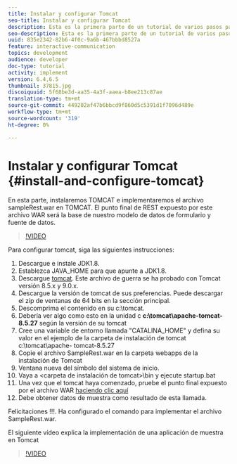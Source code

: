 ```yaml
---
title: Instalar y configurar Tomcat
seo-title: Instalar y configurar Tomcat
description: Esta es la primera parte de un tutorial de varios pasos para crear su primer documento de comunicaciones interactivo.En esta parte, instalaremos TOMCAT e implementaremos el archivo sampleRest.war en TOMCAT. El punto final de REST expuesto por este archivo WAR será la base de nuestro modelo de datos de formulario y fuente de datos.
seo-description: Esta es la primera parte de un tutorial de varios pasos para crear su primer documento de comunicaciones interactivo.En esta parte, instalaremos TOMCAT e implementaremos el archivo sampleRest.war en TOMCAT. El punto final de REST expuesto por este archivo WAR será la base de nuestro modelo de datos de formulario y fuente de datos.
uuid: 835e2342-82b6-4f0c-9a6b-467bbbd8527a
feature: interactive-communication
topics: development
audience: developer
doc-type: tutorial
activity: implement
version: 6.4,6.5
thumbnail: 37815.jpg
discoiquuid: 5f68be3d-aa35-4a3f-aaea-b8ee213c87ae
translation-type: tm+mt
source-git-commit: 449202af47b6bbcd9f860d5c5391d1f7096d489e
workflow-type: tm+mt
source-wordcount: '319'
ht-degree: 0%

---
```



# Instalar y configurar Tomcat {#install-and-configure-tomcat}

En esta parte, instalaremos TOMCAT e implementaremos el archivo sampleRest.war en TOMCAT. El punto final de REST expuesto por este archivo WAR será la base de nuestro modelo de datos de formulario y fuente de datos.

>[!VIDEO](https://video.tv.adobe.com/v/37815/?quality=9&learn=on)

Para configurar tomcat, siga las siguientes instrucciones:

1. Descargue e instale JDK1.8.
2. Establezca JAVA_HOME para que apunte a JDK1.8.
3. Descargue [tomcat](https://tomcat.apache.org/). Este archivo de guerra se ha probado con Tomcat versión 8.5.x y 9.0.x.
4. Descargue la versión de tomcat de sus preferencias. Puede descargar el zip de ventanas de 64 bits en la sección principal.
5. Descomprima el contenido en su c:\tomcat.
6. Debería ver algo como esto en la unidad c **c:\tomcat\apache-tomcat-8.5.27** según la versión de su tomcat
7. Cree una variable de entorno llamada &quot;CATALINA_HOME&quot; y defina su valor en el ejemplo de la carpeta de instalación de tomcat c:\tomcat\apache- tomcat-8.5.27
8. Copie el archivo SampleRest.war en la carpeta webapps de la instalación de Tomcat
9. Ventana nueva del símbolo del sistema de inicio.
10. Vaya a &lt;carpeta de instalación de tomcat>\bin y ejecute startup.bat
11. Una vez que el tomcat haya comenzado, pruebe el punto final expuesto por el archivo WAR [haciendo clic aquí](http://localhost:8080/SampleRest/webapi/getStatement/9586)
12. Debe obtener datos de muestra como resultado de esta llamada.

Felicitaciones !!!. Ha configurado el comando para implementar el archivo SampleRest.war.

El siguiente vídeo explica la implementación de una aplicación de muestra en Tomcat
>[!VIDEO](https://video.tv.adobe.com/v/37815)